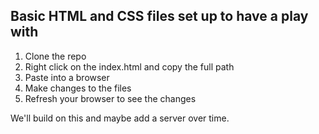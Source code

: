 ## Basic HTML and CSS files set up to have a play with

1. Clone the repo
2. Right click on the index.html and copy the full path
3. Paste into a browser
4. Make changes to the files
5. Refresh your browser to see the changes

We'll build on this and maybe add a server over time. 